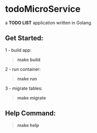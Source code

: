 # todoMicroService

a **TODO LIST** application  written in Golang.

## Get Started:

1 - build app:

> **make build**

2 - run container:

> **make run**

3 - migrate tables:

> **make migrate**

## Help Command:

> **make help**

